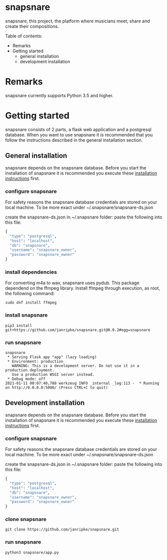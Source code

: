 snapsnare
=

snapsnare, this project, the platform where musicians meet, share and create their compositions.

Table of contents:

* Remarks
* Getting started
  * general installation
  * development installation

# Remarks
snapsnare currently supports Python 3.5 and higher.

# Getting started
snapsnare consists of 2 parts, a flask web application and a postgresql database.
When you want to use snapsnare it is recommended that you follow the instructions described in the general installation section.


## General installation
snapsnare depends on the snapsnare database. 
Before you start the installation of snapsnare it is recommended you execute these [installation instructions](https://github.com/janripke/snapsnare-db/blob/main/README.md) first.

### configure snapsnare
For safety reasons the snapsnare database credentials are stored on your local machine. 
To be more exact under ~/.snapsnare/snapsnare-ds.json

create the snapsnare-ds.json in ~/.snapsnare folder: paste the following into this file:
```python
{
  "type": "postgresql",
  "host": "localhost",
  "db": "snapsnare",
  "username": "snapsnare_owner",
  "password": "snapsnare_owner"
}
```

### install dependencies
For converting m4a to wav, snapsnare uses pydub. This package dependend on the ffmpeg library.
Install ffmpeg through execution, as root, the following command:
```shell
sudo dnf install ffmpeg 
```

### install snapsnare
```shell
pip3 install git+https://github.com/janripke/snapsnare.git@0.0.2#egg=snapsnare
```

### run snapsnare
```shell
snapsnare
 * Serving Flask app "app" (lazy loading)
 * Environment: production
   WARNING: This is a development server. Do not use it in a production deployment.
   Use a production WSGI server instead.
 * Debug mode: off
2021-01-11 00:07:40,788 werkzeug INFO _internal _log:113 -  * Running on http://0.0.0.0:5000/ (Press CTRL+C to quit)
```


## Development installation
snapsnare depends on the snapsnare database. 
Before you start the installation of snapsnare it is recommended you execute these [installation instructions](https://github.com/janripke/snapsnare-db/blob/main/README.md) first.

### configure snapsnare
For safety reasons the snapsnare database credentials are stored on your local machine. 
To be more exact under ~/.snapsnare/snapsnare-ds.json

create the snapsnare-ds.json in ~/.snapsnare folder: paste the following into this file:
```python
{
  "type": "postgresql",
  "host": "localhost",
  "db": "snapsnare",
  "username": "snapsnare_owner",
  "password": "snapsnare_owner"
}
```

### clone snapsnare
```
git clone https://github.com/janripke/snapsnare.git
```

### run snapsnare
```shell
python3 snapsnare/app.py
```



